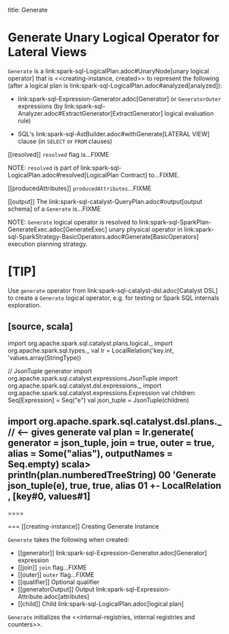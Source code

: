 title: Generate

# Generate Unary Logical Operator for Lateral Views

`Generate` is a link:spark-sql-LogicalPlan.adoc#UnaryNode[unary logical operator] that is <<creating-instance, created>> to represent the following (after a logical plan is link:spark-sql-LogicalPlan.adoc#analyzed[analyzed]):

* link:spark-sql-Expression-Generator.adoc[Generator] or `GeneratorOuter` expressions (by link:spark-sql-Analyzer.adoc#ExtractGenerator[ExtractGenerator] logical evaluation rule)

* SQL's link:spark-sql-AstBuilder.adoc#withGenerate[LATERAL VIEW] clause (in `SELECT` or `FROM` clauses)

[[resolved]]
`resolved` flag is...FIXME

NOTE: `resolved` is part of link:spark-sql-LogicalPlan.adoc#resolved[LogicalPlan Contract] to...FIXME.

[[producedAttributes]]
`producedAttributes`...FIXME

[[output]]
The link:spark-sql-catalyst-QueryPlan.adoc#output[output schema] of a `Generate` is...FIXME

NOTE: `Generate` logical operator is resolved to link:spark-sql-SparkPlan-GenerateExec.adoc[GenerateExec] unary physical operator in link:spark-sql-SparkStrategy-BasicOperators.adoc#Generate[BasicOperators] execution planning strategy.

[TIP]
====
Use `generate` operator from link:spark-sql-catalyst-dsl.adoc[Catalyst DSL] to create a `Generate` logical operator, e.g. for testing or Spark SQL internals exploration.

[source, scala]
----
import org.apache.spark.sql.catalyst.plans.logical._
import org.apache.spark.sql.types._
val lr = LocalRelation('key.int, 'values.array(StringType))

// JsonTuple generator
import org.apache.spark.sql.catalyst.expressions.JsonTuple
import org.apache.spark.sql.catalyst.dsl.expressions._
import org.apache.spark.sql.catalyst.expressions.Expression
val children: Seq[Expression] = Seq("e")
val json_tuple = JsonTuple(children)

import org.apache.spark.sql.catalyst.dsl.plans._  // <-- gives generate
val plan = lr.generate(
  generator = json_tuple,
  join = true,
  outer = true,
  alias = Some("alias"),
  outputNames = Seq.empty)
scala> println(plan.numberedTreeString)
00 'Generate json_tuple(e), true, true, alias
01 +- LocalRelation <empty>, [key#0, values#1]
----
====

=== [[creating-instance]] Creating Generate Instance

`Generate` takes the following when created:

* [[generator]] link:spark-sql-Expression-Generator.adoc[Generator] expression
* [[join]] `join` flag...FIXME
* [[outer]] `outer` flag...FIXME
* [[qualifier]] Optional qualifier
* [[generatorOutput]] Output link:spark-sql-Expression-Attribute.adoc[attributes]
* [[child]] Child link:spark-sql-LogicalPlan.adoc[logical plan]

`Generate` initializes the <<internal-registries, internal registries and counters>>.
